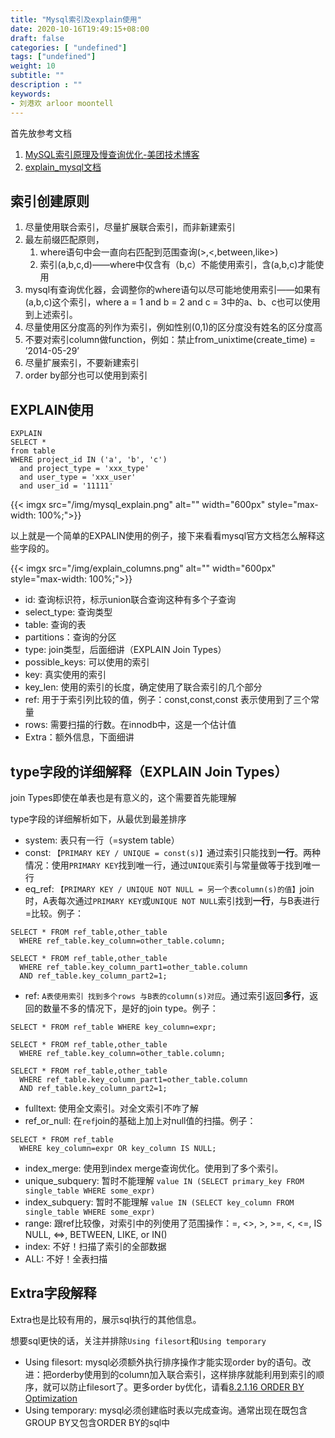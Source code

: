 ```yaml
---
title: "Mysql索引及explain使用"
date: 2020-10-16T19:49:15+08:00
draft: false
categories: [ "undefined"]
tags: ["undefined"]
weight: 10
subtitle: ""
description : ""
keywords:
- 刘港欢 arloor moontell
---
```


首先放参考文档

1. [MySQL索引原理及慢查询优化-美团技术博客](https://tech.meituan.com/2014/06/30/mysql-index.html)
2. [explain_mysql文档](https://dev.mysql.com/doc/refman/8.0/en/explain-output.html)
<!--more-->

## 索引创建原则

1. 尽量使用联合索引，尽量扩展联合索引，而非新建索引
2. 最左前缀匹配原则，
    1. where语句中会一直向右匹配到范围查询(>,<,between,like>)
    2. 索引(a,b,c,d)——where中仅含有（b,c）不能使用索引，含(a,b,c)才能使用
3. mysql有查询优化器，会调整你的where语句以尽可能地使用索引——如果有(a,b,c)这个索引，where a = 1 and b = 2 and c = 3中的a、b、c也可以使用到上述索引。
4. 尽量使用区分度高的列作为索引，例如性别(0,1)的区分度没有姓名的区分度高
5. 不要对索引column做function，例如：禁止from_unixtime(create_time) = ’2014-05-29’
6. 尽量扩展索引，不要新建索引
7. order by部分也可以使用到索引


## EXPLAIN使用


```
EXPLAIN
SELECT *
from table
WHERE project_id IN ('a', 'b', 'c')
  and project_type = 'xxx_type'
  and user_type = 'xxx_user'
  and user_id = '11111'
```
{{< imgx src="/img/mysql_explain.png" alt="" width="600px" style="max-width: 100%;">}}

以上就是一个简单的EXPALIN使用的例子，接下来看看mysql官方文档怎么解释这些字段的。

{{< imgx src="/img/explain_columns.png" alt="" width="600px" style="max-width: 100%;">}}

- id: 查询标识符，标示union联合查询这种有多个子查询
- select_type: 查询类型
- table: 查询的表
- partitions：查询的分区
- type: join类型，后面细讲（EXPLAIN Join Types）
- possible_keys: 可以使用的索引
- key: 真实使用的索引
- key_len: 使用的索引的长度，确定使用了联合索引的几个部分
- ref: 用于于索引列比较的值，例子：const,const,const 表示使用到了三个常量
- rows: 需要扫描的行数。在innodb中，这是一个估计值
- Extra：额外信息，下面细讲

## type字段的详细解释（EXPLAIN Join Types）

join Types即使在单表也是有意义的，这个需要首先能理解

type字段的详细解析如下，从最优到最差排序

- system: 表只有一行（=system table）
- const: `【PRIMARY KEY / UNIQUE = const(s)】`通过索引只能找到**一行**。两种情况：使用`PRIMARY KEY`找到唯一行，通过`UNIQUE`索引与常量做等于找到唯一行  
- eq_ref: `【PRIMARY KEY / UNIQUE NOT NULL = 另一个表column(s)的值】`join时，A表每次通过`PRIMARY KEY`或`UNIQUE NOT NULL`索引找到**一行**，与B表进行=比较。例子：

```
SELECT * FROM ref_table,other_table
  WHERE ref_table.key_column=other_table.column;

SELECT * FROM ref_table,other_table
  WHERE ref_table.key_column_part1=other_table.column
  AND ref_table.key_column_part2=1;
```

- ref: `A表使用索引 找到多个rows 与B表的column(s)对应`。通过索引返回**多行**，返回的数量不多的情况下，是好的join type。例子：

```
SELECT * FROM ref_table WHERE key_column=expr;

SELECT * FROM ref_table,other_table
  WHERE ref_table.key_column=other_table.column;

SELECT * FROM ref_table,other_table
  WHERE ref_table.key_column_part1=other_table.column
  AND ref_table.key_column_part2=1;
```

- fulltext: 使用全文索引。对全文索引不咋了解
- ref_or_null: 在`ref`join的基础上加上对null值的扫描。例子：

```
SELECT * FROM ref_table
  WHERE key_column=expr OR key_column IS NULL;
```

- index_merge: 使用到index merge查询优化。使用到了多个索引。
- unique_subquery: 暂时不能理解 `value IN (SELECT primary_key FROM single_table WHERE some_expr)`
- index_subquery: 暂时不能理解 `value IN (SELECT key_column FROM single_table WHERE some_expr)`
- range: 跟ref比较像，对索引中的列使用了范围操作：=, <>, >, >=, <, <=, IS NULL, <=>, BETWEEN, LIKE, or IN() 
- index: 不好！扫描了索引的全部数据
- ALL: 不好！全表扫描


## Extra字段解释

Extra也是比较有用的，展示sql执行的其他信息。

想要sql更快的话，关注并排除`Using filesort`和`Using temporary`

- Using filesort: mysql必须额外执行排序操作才能实现order by的语句。改进：把orderby使用到的column加入联合索引，这样排序就能利用到索引的顺序，就可以防止filesort了。更多order by优化，请看[8.2.1.16 ORDER BY Optimization](https://dev.mysql.com/doc/refman/8.0/en/order-by-optimization.html)
- Using temporary: mysql必须创建临时表以完成查询。通常出现在既包含GROUP BY又包含ORDER BY的sql中




